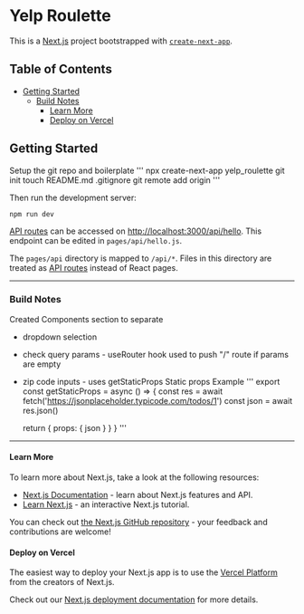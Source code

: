# Yelp Roulette
This is a [Next.js](https://nextjs.org/) project bootstrapped with [`create-next-app`](https://github.com/vercel/next.js/tree/canary/packages/create-next-app).


## Table of Contents
* [Getting Started](#getting-started)
    * [Build Notes](#build-notes)
        * [Learn More](#learn-more)
        * [Deploy on Vercel](#deploy-on-vercel)
## Getting Started
Setup the git repo and boilerplate
'''
npx create-next-app yelp_roulette
git init
touch README.md .gitignore 
git remote add origin 
'''


Then run the development server:
```
npm run dev
```

[API routes](https://nextjs.org/docs/api-routes/introduction) can be accessed on [http://localhost:3000/api/hello](http://localhost:3000/api/hello). This endpoint can be edited in `pages/api/hello.js`.

The `pages/api` directory is mapped to `/api/*`. Files in this directory are treated as [API routes](https://nextjs.org/docs/api-routes/introduction) instead of React pages.

---

### Build Notes
Created Components section to separate 
* dropdown selection 
* check query params - useRouter hook used to push "/" route if params are empty
* zip code inputs - uses getStaticProps
Static props Example
'''
export const getStaticProps = async () => {
    const res = await fetch('https://jsonplaceholder.typicode.com/todos/1')
    const json = await res.json()

    return {
        props: { json }
    }
}
'''

---
#### Learn More

To learn more about Next.js, take a look at the following resources:

- [Next.js Documentation](https://nextjs.org/docs) - learn about Next.js features and API.
- [Learn Next.js](https://nextjs.org/learn) - an interactive Next.js tutorial.

You can check out [the Next.js GitHub repository](https://github.com/vercel/next.js/) - your feedback and contributions are welcome!

#### Deploy on Vercel

The easiest way to deploy your Next.js app is to use the [Vercel Platform](https://vercel.com/new?utm_medium=default-template&filter=next.js&utm_source=create-next-app&utm_campaign=create-next-app-readme) from the creators of Next.js.

Check out our [Next.js deployment documentation](https://nextjs.org/docs/deployment) for more details.
